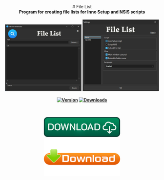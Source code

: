 <div align="center">
# File List
</div>
<div align=center>
<b>Program for creating file lists for Inno Setup and NSIS scripts</br></br>
</div>

<div align="center">
  <img src=https://raw.githubusercontent.com/markovuser/File-List/main/assets/FileList1.jpg width="250">
  <img src=https://raw.githubusercontent.com/markovuser/File-List/main/assets/FileList2.jpg width="250"><br><br>
</div>

<div align="center">
<a href="https://github.com/markovuser/File-List/releases/latest"><img src="https://img.shields.io/github/v/release/markovuser/File-List?style=for-the-badge&labelColor=3d3d3d&color=179962" alt="Version"></a>
<a href="https://github.com/markovuser/File-List/releases/latest/download/File-List-setup.exe"><img src="https://img.shields.io/github/downloads/markovuser/File-List/total?style=for-the-badge&logo=github&color=blue" alt="Downloads"></a>

</div>
<br><br>

<div align="center">
  
[<img src="https://raw.githubusercontent.com/markovuser/File-List/main/assets/download.png" width="250" alt="Download" title="Installer">](https://github.com/markovuser/File-List/releases/latest/download/File-List-setup.exe)<br>
[<img src="https://raw.githubusercontent.com/markovuser/File-List/main/assets/downloadport.png" width="250" alt="Download" title="Portable">](https://github.com/markovuser/File-List/releases/latest/download/File.List.zip)

</div>
